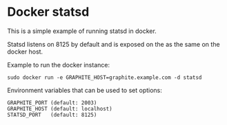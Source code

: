 # Docker statsd

This is a simple example of running statsd in docker.

Statsd listens on 8125 by default and is exposed on the as the same on the docker host.

Example to run the docker instance:

    sudo docker run -e GRAPHITE_HOST=graphite.example.com -d statsd

Environment variables that can be used to set options:

    GRAPHITE_PORT (default: 2003)
    GRAPHITE_HOST (default: localhost)
    STATSD_PORT   (default: 8125)
